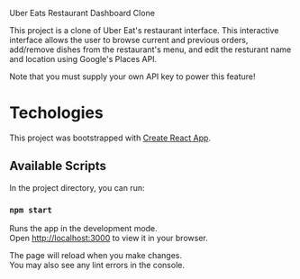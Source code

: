 Uber Eats Restaurant Dashboard Clone

This project is a clone of Uber Eat's restaurant interface. This interactive interface allows the user to browse current and previous orders, add/remove dishes from the restaurant's menu, and edit the resturant name and location using Google's Places API.

Note that you must supply your own API key to power this feature!

# Techologies

This project was bootstrapped with [Create React App](https://github.com/facebook/create-react-app).

## Available Scripts

In the project directory, you can run:

### `npm start`

Runs the app in the development mode.\
Open [http://localhost:3000](http://localhost:3000) to view it in your browser.

The page will reload when you make changes.\
You may also see any lint errors in the console.
